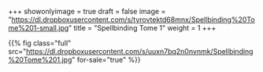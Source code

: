 +++
showonlyimage = true
draft = false
image = "https://dl.dropboxusercontent.com/s/tyrovtektd68mnx/Spellbinding%20Tome%201-small.jpg"
title = "Spellbinding Tome 1"
weight = 1
+++

{{% fig class="full" src="https://dl.dropboxusercontent.com/s/uuxn7bq2n0nvnmk/Spellbinding%20Tome%201.jpg" for-sale="true" %}}
